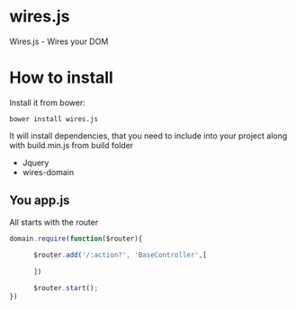 wires.js
========

Wires.js - Wires your DOM


# How to install

Install it from bower:

    bower install wires.js
    
It will install dependencies, that you need to include into your project along with build.min.js from build folder

* Jquery
* wires-domain


## You app.js

All starts with the router
```js
domain.require(function($router){
		
	  $router.add('/:action?', 'BaseController',[
        
      ])

      $router.start();
})
```
    

